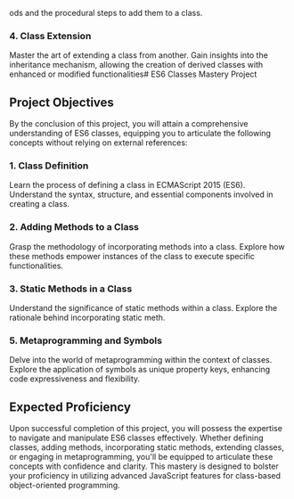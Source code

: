 ods and the procedural steps to add them to a class.

### 4. Class Extension

Master the art of extending a class from another. Gain insights into the inheritance mechanism, allowing the creation of derived classes with enhanced or modified functionalities# ES6 Classes Mastery Project

## Project Objectives

By the conclusion of this project, you will attain a comprehensive understanding of ES6 classes, equipping you to articulate the following concepts without relying on external references:

### 1. Class Definition

Learn the process of defining a class in ECMAScript 2015 (ES6). Understand the syntax, structure, and essential components involved in creating a class.

### 2. Adding Methods to a Class

Grasp the methodology of incorporating methods into a class. Explore how these methods empower instances of the class to execute specific functionalities.

### 3. Static Methods in a Class

Understand the significance of static methods within a class. Explore the rationale behind incorporating static meth.

### 5. Metaprogramming and Symbols

Delve into the world of metaprogramming within the context of classes. Explore the application of symbols as unique property keys, enhancing code expressiveness and flexibility.

## Expected Proficiency

Upon successful completion of this project, you will possess the expertise to navigate and manipulate ES6 classes effectively. Whether defining classes, adding methods, incorporating static methods, extending classes, or engaging in metaprogramming, you'll be equipped to articulate these concepts with confidence and clarity. This mastery is designed to bolster your proficiency in utilizing advanced JavaScript features for class-based object-oriented programming.

